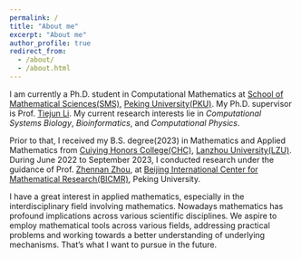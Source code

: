 ```yaml
---
permalink: /
title: "About me"
excerpt: "About me"
author_profile: true
redirect_from: 
  - /about/
  - /about.html
---
```


I am currently a Ph.D. student in Computational Mathematics at [School of Mathematical Sciences(SMS)](https://www.math.pku.edu.cn/index.htm), [Peking University(PKU)](https://english.pku.edu.cn/). My Ph.D. supervisor is Prof. [Tiejun Li](https://www.math.pku.edu.cn/teachers/litj/). My current research interests lie in *Computational Systems Biology*, *Bioinformatics*, and *Computational Physics*. 

Prior to that, I received my B.S. degree(2023) in Mathematics and Applied Mathematics from [Cuiying Honors College(CHC)](http://chc.lzu.edu.cn/), [Lanzhou University(LZU)](https://en.lzu.edu.cn/). During June 2022 to September 2023, I conducted research under the guidance of  Prof. [Zhennan Zhou](http://faculty.bicmr.pku.edu.cn/~zhennan/), at [Beijing International Center for Mathematical Research(BICMR)](https://bicmr.pku.edu.cn/), Peking University.

I have a great interest in applied mathematics, especially in the interdisciplinary field involving mathematics. Nowadays mathematics has profound implications across various scientific disciplines. We aspire to employ mathematical tools across various fields, addressing practical problems and working towards a better understanding of underlying mechanisms. That’s what I want to pursue in the future. 

<script type="text/javascript" id="clustrmaps" src="//clustrmaps.com/map_v2.js?d=t_9Jh4tx9t-0rGCRbisirdbYPSh8djLHWa55wn7w308&cl=ffffff&w=a"></script>

